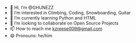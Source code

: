 - 👋 Hi, I’m @GHUNEZZ
- 👀 I’m interested in Climbing, Coding, Snowboarding, Guitar
- 🌱 I’m currently learning Python and HTML
- 💞️ I’m looking to collaborate on Open Source Projects
- 📫 How to reach me kzreese009@gmail.com
- 😄 Pronouns: he/him

<!---
GHUNEZZ/GHUNEZZ is a ✨ special ✨ repository because its `README.md` (this file) appears on your GitHub profile.
You can click the Preview link to take a look at your changes.
--->
